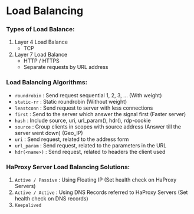 # Load Balancing

### Types of Load Balance:
1. Layer 4 Load Balance
   * TCP 
2. Layer 7 Load Balance
   * HTTP / HTTPS
   * Separate requests by URL address

### Load Balancing Algorithms:
* `roundrobin` : Send request sequential 1, 2, 3, ... (With weight)
* `static-rr` : Static roundrobin (Without weight)
* `leastconn` : Send request to server with less connections
* `first` : Send to the server which answer the signal first (Faster server)
* `hash` : Include source, uri, url_param(), hdr(), rdp-cookie
* `source` : Group clients in scopes with source address (Answer till the server went down) (Geo_IP)
* `uri` : Send request, related to the address form
* `url_param` : Send request, related to the parameters in the URL
* `hdr(<name>)` : Send request, related to headers the client used

### HaProxy Server Load Balancing Solutions:
1. `Active / Passive` : Using Floating IP (Set health check on HaProxy Servers)
2. `Active / Active` : Using DNS Records referred to HaProxy Servers (Set health check on DNS records) 
3. `Keepalived`




